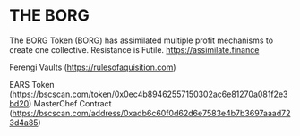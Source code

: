 # THE BORG
The BORG Token (BORG) has assimilated multiple profit mechanisms to create one collective. Resistance is Futile.
https://assimilate.finance

Ferengi Vaults (https://rulesofaquisition.com)

EARS Token (https://bscscan.com/token/0x0ec4b89462557150302ac6e81270a081f2e3bd20)
MasterChef Contract (https://bscscan.com/address/0xadb6c60f0d62d6e7583e4b7b3697aaad723d4a85)
